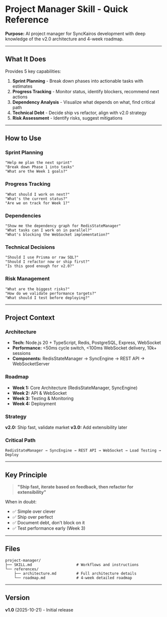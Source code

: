 # Project Manager Skill - Quick Reference

**Purpose:** AI project manager for SyncKairos development with deep knowledge of the v2.0 architecture and 4-week roadmap.

---

## What It Does

Provides 5 key capabilities:

1. **Sprint Planning** - Break down phases into actionable tasks with estimates
2. **Progress Tracking** - Monitor status, identify blockers, recommend next actions
3. **Dependency Analysis** - Visualize what depends on what, find critical path
4. **Technical Debt** - Decide ship vs refactor, align with v2.0 strategy
5. **Risk Assessment** - Identify risks, suggest mitigations

---

## How to Use

### Sprint Planning
```
"Help me plan the next sprint"
"Break down Phase 1 into tasks"
"What are the Week 1 goals?"
```

### Progress Tracking
```
"What should I work on next?"
"What's the current status?"
"Are we on track for Week 1?"
```

### Dependencies
```
"Show me the dependency graph for RedisStateManager"
"What tasks can I work on in parallel?"
"What's blocking the WebSocket implementation?"
```

### Technical Decisions
```
"Should I use Prisma or raw SQL?"
"Should I refactor now or ship first?"
"Is this good enough for v2.0?"
```

### Risk Management
```
"What are the biggest risks?"
"How do we validate performance targets?"
"What should I test before deploying?"
```

---

## Project Context

### Architecture
- **Tech:** Node.js 20 + TypeScript, Redis, PostgreSQL, Express, WebSocket
- **Performance:** <50ms cycle switch, <100ms WebSocket delivery, 10k+ sessions
- **Components:** RedisStateManager → SyncEngine → REST API → WebSocketServer

### Roadmap
- **Week 1:** Core Architecture (RedisStateManager, SyncEngine)
- **Week 2:** API & WebSocket
- **Week 3:** Testing & Monitoring
- **Week 4:** Deployment

### Strategy
**v2.0:** Ship fast, validate market
**v3.0:** Add extensibility later

### Critical Path
```
RedisStateManager → SyncEngine → REST API → WebSocket → Load Testing → Deploy
```

---

## Key Principle

> **"Ship fast, iterate based on feedback, then refactor for extensibility"**

When in doubt:
- ✅ Simple over clever
- ✅ Ship over perfect
- ✅ Document debt, don't block on it
- ✅ Test performance early (Week 3)

---

## Files

```
project-manager/
├── SKILL.md                    # Workflows and instructions
└── references/
    ├── architecture.md         # Full architecture details
    └── roadmap.md              # 4-week detailed roadmap
```

---

## Version

**v1.0** (2025-10-21) - Initial release
